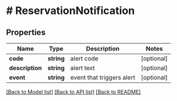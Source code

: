 # # ReservationNotification

## Properties

Name | Type | Description | Notes
------------ | ------------- | ------------- | -------------
**code** | **string** | alert code | [optional] 
**description** | **string** | alert text | [optional] 
**event** | **string** | event that triggers alert | [optional] 

[[Back to Model list]](../../README.md#documentation-for-models) [[Back to API list]](../../README.md#documentation-for-api-endpoints) [[Back to README]](../../README.md)


